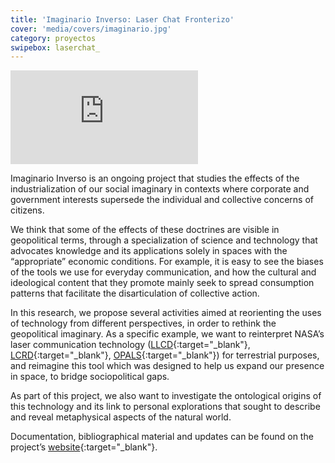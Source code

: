 ```yaml
---
title: 'Imaginario Inverso: Laser Chat Fronterizo'
cover: 'media/covers/imaginario.jpg'
category: proyectos
swipebox: laserchat_
---
```

<div class="video-wrapper video-wrapper-16x9">
  <iframe src="https://player.vimeo.com/video/165527282?byline=0&amp;portrait=0" frameborder="0" allowfullscreen="allowfullscreen"></iframe>
</div>

Imaginario Inverso is an ongoing project that studies the effects of the industrialization of our social imaginary in contexts where corporate and government interests supersede the individual and collective concerns of citizens.

We think that some of the effects of these doctrines are visible in geopolitical terms, through a specialization of science and technology that advocates knowledge and its applications solely in spaces with the “appropriate” economic conditions. For example, it is easy to see the biases of the tools we use for everyday communication, and how the cultural and ideological content that they promote mainly seek to spread consumption patterns that facilitate the disarticulation of collective action.

In this research, we propose several activities aimed at reorienting the uses of technology from different perspectives, in order to rethink the geopolitical imaginary. As a specific example, we want to reinterpret NASA’s laser communication technology ([LLCD](https://esc.gsfc.nasa.gov/node/159){:target="_blank"}, [LCRD](https://esc.gsfc.nasa.gov/node/233){:target="_blank"}, [OPALS](https://www.nasa.gov/mission_pages/station/research/news/opals_beams_video/){:target="_blank"}) for terrestrial purposes, and reimagine this tool which was designed to help us expand our presence in space, to bridge sociopolitical gaps.

As part of this project, we also want to investigate the ontological origins of this technology and its link to personal explorations that sought to describe and reveal metaphysical aspects of the natural world.

Documentation, bibliographical material and updates can be found on the project’s [website](http://inverso.astrovandalistas.cc/){:target="_blank"}.
